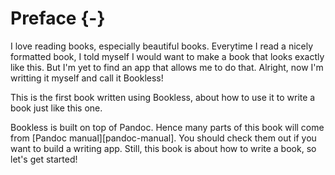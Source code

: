 # Preface {-}

I love reading books, especially beautiful books. Everytime I read a nicely formatted book, I told myself I would want to make a book that looks exactly like this. But I'm yet to find an app that allows me to do that. Alright, now I'm writting it myself and call it Bookless!

This is the first book written using Bookless, about how to use it to write a book just like this one.

Bookless is built on top of Pandoc. Hence many parts of this book will come from [Pandoc manual][pandoc-manual]. You should check them out if you want to build a writing app. Still, this book is about how to write a book, so let's get started!
